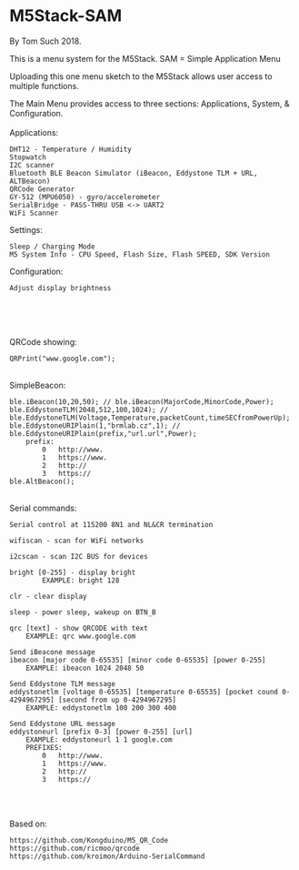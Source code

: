 # M5Stack-SAM

By Tom Such 2018.

This is a menu system for the M5Stack. SAM = Simple Application Menu

Uploading this one menu sketch to the M5Stack allows user access to multiple functions.

The Main Menu provides access to three sections: Applications, System, & Configuration.
<br />
<br />
Applications:

	DHT12 - Temperature / Humidity
	Stopwatch
	I2C scanner
	Bluetooth BLE Beacon Simulator (iBeacon, Eddystone TLM + URL, ALTBeacon)
	QRCode Generator
	GY-512 (MPU6050) - gyro/accelerometer
	SerialBridge - PASS-THRU USB <-> UART2
	WiFi Scanner 

Settings:
  
	Sleep / Charging Mode
	M5 System Info - CPU Speed, Flash Size, Flash SPEED, SDK Version

Configuration:

	Adjust display brightness
 
<br />
<br />
<br />

QRCode showing:

	QRPrint("www.google.com");


<br />
SimpleBeacon:

	ble.iBeacon(10,20,50); // ble.iBeacon(MajorCode,MinorCode,Power);
	ble.EddystoneTLM(2048,512,100,1024); // ble.EddystoneTLM(Voltage,Temperature,packetCount,timeSECfromPowerUp);
	ble.EddystoneURIPlain(1,"brmlab.cz",1); // ble.EddystoneURIPlain(prefix,"url.url",Power);
		prefix:
			0	http://www.
			1	https://www.
			2	http://
			3	https://
	ble.AltBeacon();


<br />
Serial commands:

	Serial control at 115200 8N1 and NL&CR termination

	wifiscan - scan for WiFi networks
	
	i2cscan - scan I2C BUS for devices
	
	bright [0-255] - display bright
        	EXAMPLE: bright 128
		
	clr - clear display
	
	sleep - power sleep, wakeup on BTN_B
	
	qrc [text] - show QRCODE with text
		EXAMPLE: qrc www.google.com
	
	Send iBeacone message
	ibeacon [major code 0-65535] [minor code 0-65535] [power 0-255]
		EXAMPLE: ibeacon 1024 2048 50
	
	Send Eddystone TLM message
	eddystonetlm [voltage 0-65535] [temperature 0-65535] [pocket cound 0-4294967295] [second from up 0-4294967295]
		EXAMPLE: eddystonetlm 100 200 300 400

	Send Eddystone URL message
	eddystoneurl [prefix 0-3] [power 0-255] [url]
		EXAMPLE: eddystoneurl 1 1 google.com
		PREFIXES:
			0	http://www.
			1	https://www.
			2	http://
			3	https://		
		
<br />
<br />

Based on:

	https://github.com/Kongduino/M5_QR_Code
	https://github.com/ricmoo/qrcode
	https://github.com/kroimon/Arduino-SerialCommand
	
	
